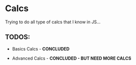 # Calcs
Trying to do all type of calcs that I know in JS...

## TODOS:
- Basics Calcs - **CONCLUDED** 


- Advanced Calcs - **CONCLUDED - BUT NEED MORE CALCS**